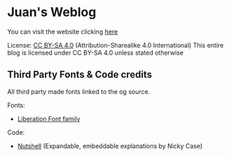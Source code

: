 # Juan's Weblog
You can visit the website clicking [here](www.juangames.com)

License: [CC BY-SA 4.0](https://creativecommons.org/licenses/by-sa/4.0/) (Attribution-Sharealike 4.0 International)
This entire blog is licensed under CC BY-SA 4.0 unless stated otherwise

## Third Party Fonts & Code credits

All third party made fonts linked to the og source.

Fonts:
* [Liberation Font family](https://github.com/liberationfonts/liberation-fonts)

Code:
* [Nutshell](https://ncase.me/nutshell/) (Expandable, embeddable explanations by Nicky Case)
